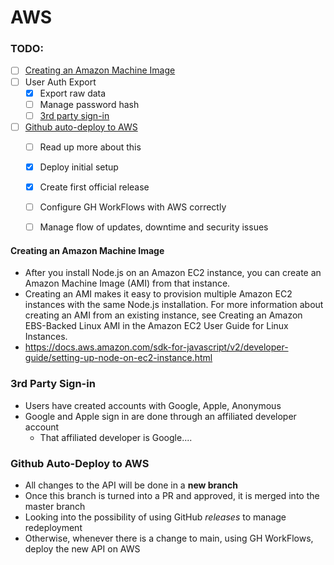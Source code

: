 # AWS

### TODO:
- [ ] [Creating an Amazon Machine Image](#creating-an-amazon-machine-image)
- [ ] User Auth Export
  - [x] Export raw data
  - [ ] Manage password hash
  - [ ] [3rd party sign-in](#3rd-party-sign-in)
- [ ] [Github auto-deploy to AWS](#github-auto-deploy-to-aws)
  - [ ] Read up more about this
  - [x] Deploy initial setup
  - [x] Create first official release
  - [ ] Configure GH WorkFlows with AWS correctly
  - [ ] Manage flow of updates, downtime and security issues




#### Creating an Amazon Machine Image
- After you install Node.js on an Amazon EC2 instance, you can create an Amazon Machine Image (AMI) from that instance. 
- Creating an AMI makes it easy to provision multiple Amazon EC2 instances with the same Node.js installation. For more information about creating an AMI from an existing instance, see Creating an Amazon EBS-Backed Linux AMI in the Amazon EC2 User Guide for Linux Instances.
- https://docs.aws.amazon.com/sdk-for-javascript/v2/developer-guide/setting-up-node-on-ec2-instance.html

### 3rd Party Sign-in
- Users have created accounts with Google, Apple, Anonymous
- Google and Apple sign in are done through an affiliated developer account
  - That affiliated developer is Google....

### Github Auto-Deploy to AWS
- All changes to the API will be done in a **new branch**
- Once this branch is turned into a PR and approved, it is merged into the master branch
- Looking into the possibility of using GitHub *releases* to manage redeployment
- Otherwise, whenever there is a change to main, using GH WorkFlows, deploy the new API on AWS  